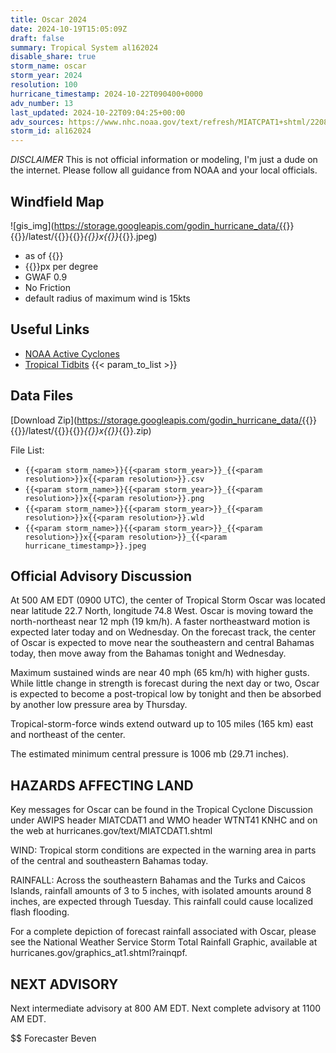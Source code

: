 ```yaml
---
title: Oscar 2024
date: 2024-10-19T15:05:09Z
draft: false
summary: Tropical System al162024
disable_share: true
storm_name: oscar
storm_year: 2024
resolution: 100
hurricane_timestamp: 2024-10-22T090400+0000
adv_number: 13
last_updated: 2024-10-22T09:04:25+00:00
adv_sources: https://www.nhc.noaa.gov/text/refresh/MIATCPAT1+shtml/220832.shtml;https://www.nhc.noaa.gov/refresh/graphics_at1+shtml/083559.shtml?cone
storm_id: al162024
---
```

*DISCLAIMER* This is not official information or modeling, I'm just a dude on the internet.  Please follow all guidance from NOAA and your local officials.

## Windfield Map
![gis_img](https://storage.googleapis.com/godin_hurricane_data/{{<param storm_name>}}{{<param storm_year>}}/latest/{{<param storm_name>}}{{<param storm_year>}}_{{<param resolution>}}x{{<param resolution>}}_{{<param hurricane_timestamp>}}.jpeg)

- as of {{<param last_updated>}}
- {{<param resolution>}}px per degree
- GWAF 0.9
- No Friction
- default radius of maximum wind is 15kts

## Useful Links
- [NOAA Active Cyclones](https://www.nhc.noaa.gov/)
- [Tropical Tidbits](https://www.tropicaltidbits.com/storminfo/)
{{< param_to_list >}}

## Data Files
[Download Zip](https://storage.googleapis.com/godin_hurricane_data/{{<param storm_name>}}{{<param storm_year>}}/latest/{{<param storm_name>}}{{<param storm_year>}}_{{<param resolution>}}x{{<param resolution>}}_{{<param hurricane_timestamp>}}.zip)

File List:
- `{{<param storm_name>}}{{<param storm_year>}}_{{<param resolution>}}x{{<param resolution>}}.csv`
- `{{<param storm_name>}}{{<param storm_year>}}_{{<param resolution>}}x{{<param resolution>}}.png`
- `{{<param storm_name>}}{{<param storm_year>}}_{{<param resolution>}}x{{<param resolution>}}.wld`
- `{{<param storm_name>}}{{<param storm_year>}}_{{<param resolution>}}x{{<param resolution>}}_{{<param hurricane_timestamp>}}.jpeg`


## Official Advisory Discussion
At 500 AM EDT (0900 UTC), the center of Tropical Storm Oscar was
located near latitude 22.7 North, longitude 74.8 West. Oscar is
moving toward the north-northeast near 12 mph (19 km/h). A faster
northeastward motion is expected later today and on Wednesday. On
the forecast track, the center of Oscar is expected to move near the
southeastern and central Bahamas today, then move away from the 
Bahamas tonight and Wednesday.
 
Maximum sustained winds are near 40 mph (65 km/h) with higher gusts.
While little change in strength is forecast during the next day or 
two, Oscar is expected to become a post-tropical low by tonight and 
then be absorbed by another low pressure area by Thursday.
 
Tropical-storm-force winds extend outward up to 105 miles (165 km)
east and northeast of the center.
 
The estimated minimum central pressure is 1006 mb (29.71 inches).
 
 
HAZARDS AFFECTING LAND
----------------------
Key messages for Oscar can be found in the Tropical Cyclone
Discussion under AWIPS header MIATCDAT1 and WMO header WTNT41 KNHC
and on the web at hurricanes.gov/text/MIATCDAT1.shtml
 
WIND: Tropical storm conditions are expected in the warning area in
parts of the central and southeastern Bahamas today.
 
RAINFALL: Across the southeastern Bahamas and the Turks and Caicos
Islands, rainfall amounts of 3 to 5 inches, with isolated amounts
around 8 inches, are expected through Tuesday. This rainfall could
cause localized flash flooding.
 
For a complete depiction of forecast rainfall associated with Oscar,
please see the National Weather Service Storm Total Rainfall
Graphic, available at hurricanes.gov/graphics_at1.shtml?rainqpf.
 
 
NEXT ADVISORY
-------------
Next intermediate advisory at 800 AM EDT.
Next complete advisory at 1100 AM EDT.
 
$$
Forecaster Beven